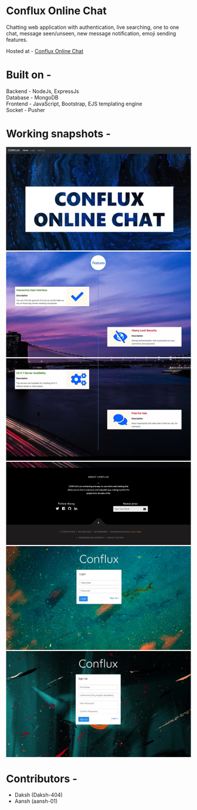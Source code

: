 # Conflux Online Chat
Chatting web application with authentication, live searching, one to one chat, message seen/unseen, new message notification, emoji sending features.

Hosted at - [Conflux Online Chat](https://immense-beach-84230.herokuapp.com/)

# Built on -
Backend - NodeJs, ExpressJs \
Database - MongoDB \
Frontend - JavaScript, Bootstrap, EJS templating engine \
Socket - Pusher

# Working snapshots - 

![Home](https://github.com/Conflux-online-chat/Conflux-online-chat/blob/main/imgs/Image%2001-07-21%20at%2011.44%20AM.jpeg)
![Home 2](https://github.com/Conflux-online-chat/Conflux-online-chat/blob/main/imgs/Image%2001-07-21%20at%2011.44%20AM%20(1).jpeg)
![Home 3](https://github.com/Conflux-online-chat/Conflux-online-chat/blob/main/imgs/Image%2001-07-21%20at%2011.45%20AM.jpeg)
![Home 4](https://github.com/Conflux-online-chat/Conflux-online-chat/blob/main/imgs/Image%2001-07-21%20at%2011.45%20AM%20(1)%202.jpeg)
![Login](https://github.com/Conflux-online-chat/Conflux-online-chat/blob/main/imgs/Image%2001-07-21%20at%2011.45%20AM%20(1).jpeg)
![Sign Up](https://github.com/Conflux-online-chat/Conflux-online-chat/blob/main/imgs/Image%2001-07-21%20at%2011.45%20AM%20(2).jpeg)
# Contributors -
* Daksh (Daksh-404)
* Aansh (aansh-01)

